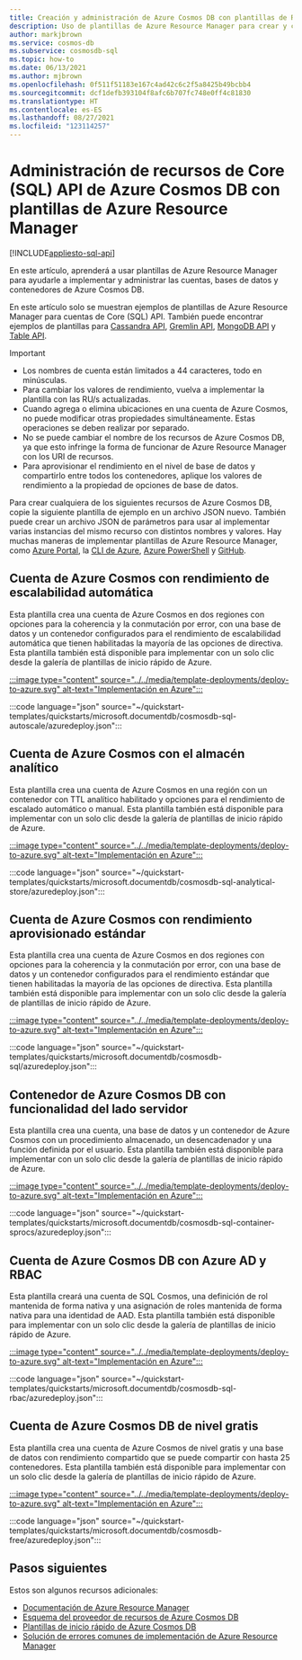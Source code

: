 ```yaml
---
title: Creación y administración de Azure Cosmos DB con plantillas de Resource Manager
description: Uso de plantillas de Azure Resource Manager para crear y configurar Azure Cosmos DB para Core (SQL) API
author: markjbrown
ms.service: cosmos-db
ms.subservice: cosmosdb-sql
ms.topic: how-to
ms.date: 06/13/2021
ms.author: mjbrown
ms.openlocfilehash: 0f511f51183e167c4ad42c6c2f5a8425b49bcbb4
ms.sourcegitcommit: dcf1defb393104f8afc6b707fc748e0ff4c81830
ms.translationtype: HT
ms.contentlocale: es-ES
ms.lasthandoff: 08/27/2021
ms.locfileid: "123114257"
---
```

# <a name="manage-azure-cosmos-db-core-sql-api-resources-with-azure-resource-manager-templates"></a>Administración de recursos de Core (SQL) API de Azure Cosmos DB con plantillas de Azure Resource Manager

[!INCLUDE[appliesto-sql-api](../includes/appliesto-sql-api.md)]

En este artículo, aprenderá a usar plantillas de Azure Resource Manager para ayudarle a implementar y administrar las cuentas, bases de datos y contenedores de Azure Cosmos DB.

En este artículo solo se muestran ejemplos de plantillas de Azure Resource Manager para cuentas de Core (SQL) API. También puede encontrar ejemplos de plantillas para [Cassandra API](../cassandra/templates-samples.md), [Gremlin API](../graph/resource-manager-template-samples.md), [MongoDB API](../mongodb/resource-manager-template-samples.md) y [Table API](../table/resource-manager-templates.md).

> [!IMPORTANT]
>
> * Los nombres de cuenta están limitados a 44 caracteres, todo en minúsculas.
> * Para cambiar los valores de rendimiento, vuelva a implementar la plantilla con las RU/s actualizadas.
> * Cuando agrega o elimina ubicaciones en una cuenta de Azure Cosmos, no puede modificar otras propiedades simultáneamente. Estas operaciones se deben realizar por separado.
> * No se puede cambiar el nombre de los recursos de Azure Cosmos DB, ya que esto infringe la forma de funcionar de Azure Resource Manager con los URI de recursos.
> * Para aprovisionar el rendimiento en el nivel de base de datos y compartirlo entre todos los contenedores, aplique los valores de rendimiento a la propiedad de opciones de base de datos.

Para crear cualquiera de los siguientes recursos de Azure Cosmos DB, copie la siguiente plantilla de ejemplo en un archivo JSON nuevo. También puede crear un archivo JSON de parámetros para usar al implementar varias instancias del mismo recurso con distintos nombres y valores. Hay muchas maneras de implementar plantillas de Azure Resource Manager, como [Azure Portal](../../azure-resource-manager/templates/deploy-portal.md), la [CLI de Azure](../../azure-resource-manager/templates/deploy-cli.md), [Azure PowerShell](../../azure-resource-manager/templates/deploy-powershell.md) y [GitHub](../../azure-resource-manager/templates/deploy-to-azure-button.md).

<a id="create-autoscale"></a>

## <a name="azure-cosmos-account-with-autoscale-throughput"></a>Cuenta de Azure Cosmos con rendimiento de escalabilidad automática

Esta plantilla crea una cuenta de Azure Cosmos en dos regiones con opciones para la coherencia y la conmutación por error, con una base de datos y un contenedor configurados para el rendimiento de escalabilidad automática que tienen habilitadas la mayoría de las opciones de directiva. Esta plantilla también está disponible para implementar con un solo clic desde la galería de plantillas de inicio rápido de Azure.

[:::image type="content" source="../../media/template-deployments/deploy-to-azure.svg" alt-text="Implementación en Azure":::](https://portal.azure.com/#create/Microsoft.Template/uri/https%3A%2F%2Fraw.githubusercontent.com%2FAzure%2Fazure-quickstart-templates%2Fmaster%2Fquickstarts%2Fmicrosoft.documentdb%2Fcosmosdb-sql-autoscale%2Fazuredeploy.json)

:::code language="json" source="~/quickstart-templates/quickstarts/microsoft.documentdb/cosmosdb-sql-autoscale/azuredeploy.json":::

<a id="create-analytical-store"></a>

## <a name="azure-cosmos-account-with-analytical-store"></a>Cuenta de Azure Cosmos con el almacén analítico

Esta plantilla crea una cuenta de Azure Cosmos en una región con un contenedor con TTL analítico habilitado y opciones para el rendimiento de escalado automático o manual. Esta plantilla también está disponible para implementar con un solo clic desde la galería de plantillas de inicio rápido de Azure.

[:::image type="content" source="../../media/template-deployments/deploy-to-azure.svg" alt-text="Implementación en Azure":::](https://portal.azure.com/#create/Microsoft.Template/uri/https%3A%2F%2Fraw.githubusercontent.com%2FAzure%2Fazure-quickstart-templates%2Fmaster%2Fquickstarts%2Fmicrosoft.documentdb%2Fcosmosdb-sql-analytical-store%2Fazuredeploy.json)

:::code language="json" source="~/quickstart-templates/quickstarts/microsoft.documentdb/cosmosdb-sql-analytical-store/azuredeploy.json":::

<a id="create-manual"></a>

## <a name="azure-cosmos-account-with-standard-provisioned-throughput"></a>Cuenta de Azure Cosmos con rendimiento aprovisionado estándar

Esta plantilla crea una cuenta de Azure Cosmos en dos regiones con opciones para la coherencia y la conmutación por error, con una base de datos y un contenedor configurados para el rendimiento estándar que tienen habilitadas la mayoría de las opciones de directiva. Esta plantilla también está disponible para implementar con un solo clic desde la galería de plantillas de inicio rápido de Azure.

[:::image type="content" source="../../media/template-deployments/deploy-to-azure.svg" alt-text="Implementación en Azure":::](https://portal.azure.com/#create/Microsoft.Template/uri/https%3A%2F%2Fraw.githubusercontent.com%2FAzure%2Fazure-quickstart-templates%2Fmaster%2Fquickstarts%2Fmicrosoft.documentdb%2Fcosmosdb-sql%2Fazuredeploy.json)

:::code language="json" source="~/quickstart-templates/quickstarts/microsoft.documentdb/cosmosdb-sql/azuredeploy.json":::

<a id="create-sproc"></a>

## <a name="azure-cosmos-db-container-with-server-side-functionality"></a>Contenedor de Azure Cosmos DB con funcionalidad del lado servidor

Esta plantilla crea una cuenta, una base de datos y un contenedor de Azure Cosmos con un procedimiento almacenado, un desencadenador y una función definida por el usuario. Esta plantilla también está disponible para implementar con un solo clic desde la galería de plantillas de inicio rápido de Azure.

[:::image type="content" source="../../media/template-deployments/deploy-to-azure.svg" alt-text="Implementación en Azure":::](https://portal.azure.com/#create/Microsoft.Template/uri/https%3A%2F%2Fraw.githubusercontent.com%2FAzure%2Fazure-quickstart-templates%2Fmaster%2Fquickstarts%2Fmicrosoft.documentdb%2Fcosmosdb-sql-container-sprocs%2Fazuredeploy.json)

:::code language="json" source="~/quickstart-templates/quickstarts/microsoft.documentdb/cosmosdb-sql-container-sprocs/azuredeploy.json":::

<a id="create-rbac"></a>

## <a name="azure-cosmos-db-account-with-azure-ad-and-rbac"></a>Cuenta de Azure Cosmos DB con Azure AD y RBAC

Esta plantilla creará una cuenta de SQL Cosmos, una definición de rol mantenida de forma nativa y una asignación de roles mantenida de forma nativa para una identidad de AAD. Esta plantilla también está disponible para implementar con un solo clic desde la galería de plantillas de inicio rápido de Azure.

[:::image type="content" source="../../media/template-deployments/deploy-to-azure.svg" alt-text="Implementación en Azure":::](https://portal.azure.com/#create/Microsoft.Template/uri/https%3A%2F%2Fraw.githubusercontent.com%2FAzure%2Fazure-quickstart-templates%2Fmaster%2Fquickstarts%2Fmicrosoft.documentdb%2Fcosmosdb-sql-rbac%2Fazuredeploy.json)

:::code language="json" source="~/quickstart-templates/quickstarts/microsoft.documentdb/cosmosdb-sql-rbac/azuredeploy.json":::

<a id="free-tier"></a>

## <a name="free-tier-azure-cosmos-db-account"></a>Cuenta de Azure Cosmos DB de nivel gratis

Esta plantilla crea una cuenta de Azure Cosmos de nivel gratis y una base de datos con rendimiento compartido que se puede compartir con hasta 25 contenedores. Esta plantilla también está disponible para implementar con un solo clic desde la galería de plantillas de inicio rápido de Azure.

[:::image type="content" source="../../media/template-deployments/deploy-to-azure.svg" alt-text="Implementación en Azure":::](https://portal.azure.com/#create/Microsoft.Template/uri/https%3A%2F%2Fraw.githubusercontent.com%2FAzure%2Fazure-quickstart-templates%2Fmaster%2Fquickstarts%2Fmicrosoft.documentdb%2Fcosmosdb-free%2Fazuredeploy.json)

:::code language="json" source="~/quickstart-templates/quickstarts/microsoft.documentdb/cosmosdb-free/azuredeploy.json":::

## <a name="next-steps"></a>Pasos siguientes

Estos son algunos recursos adicionales:

* [Documentación de Azure Resource Manager](../../azure-resource-manager/index.yml)
* [Esquema del proveedor de recursos de Azure Cosmos DB](/azure/templates/microsoft.documentdb/allversions)
* [Plantillas de inicio rápido de Azure Cosmos DB](https://azure.microsoft.com/resources/templates/?resourceType=Microsoft.Documentdb&pageNumber=1&sort=Popular)
* [Solución de errores comunes de implementación de Azure Resource Manager](../../azure-resource-manager/templates/common-deployment-errors.md)